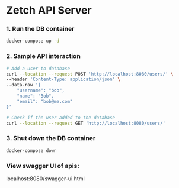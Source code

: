 # Zetch API Server

### 1. Run the DB container

```bash
docker-compose up -d
```

### 2. Sample API interaction

```bash
# Add a user to database
curl --location --request POST 'http://localhost:8080/users/' \
--header 'Content-Type: application/json' \
--data-raw '{
    "username": "bob",
    "name": "Bob",
    "email": "bob@me.com"
}'

# Check if the user added to the database
curl --location --request GET 'http://localhost:8080/users/'
```

### 3. Shut down the DB container

```bash
docker-compose down
```

### View swagger UI of apis:

localhost:8080/swagger-ui.html